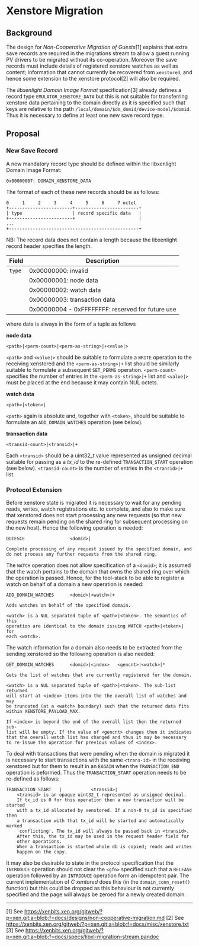 # Xenstore Migration

## Background

The design for *Non-Cooperative Migration of Guests*[1] explains that extra
save records are required in the migrations stream to allow a guest running
PV drivers to be migrated without its co-operation. Moreover the save
records must include details of registered xenstore watches as well as
content; information that cannot currently be recovered from `xenstored`,
and hence some extension to the xenstore protocol[2] will also be required.

The *libxenlight Domain Image Format* specification[3] already defines a
record type `EMULATOR_XENSTORE_DATA` but this is not suitable for
transferring xenstore data pertaining to the domain directly as it is
specified such that keys are relative to the path
`/local/domain/$dm_domid/device-model/$domid`. Thus it is necessary to
define at least one new save record type.

## Proposal

### New Save Record

A new mandatory record type should be defined within the libxenlight Domain
Image Format:

`0x00000007: DOMAIN_XENSTORE_DATA`

The format of each of these new records should be as follows:


```
0     1     2     3     4     5     6     7 octet
+------------------------+------------------------+
| type                   | record specific data   |
+------------------------+                        |
...
+-------------------------------------------------+
```

NB: The record data does not contain a length because the libxenlight record
header specifies the length.


| Field  | Description                                      |
|--------|--------------------------------------------------|
| `type` | 0x00000000: invalid                              |
|        | 0x00000001: node data                            |
|        | 0x00000002: watch data                           |
|        | 0x00000003: transaction data                     |
|        | 0x00000004 - 0xFFFFFFFF: reserved for future use |


where data is always in the form of a tuple as follows


**node data**


`<path>|<perm-count>|<perm-as-string>|+<value|>`


`<path>` and `<value|>` should be suitable to formulate a `WRITE` operation
to the receiving xenstored and the `<perm-as-string>|+` list should be
similarly suitable to formulate a subsequent `SET_PERMS` operation.
`<perm-count>` specifies the number of entries in the `<perm-as-string>|+`
list and `<value|>` must be placed at the end because it may contain NUL
octets.


**watch data**


`<path>|<token>|`

`<path>` again is absolute and, together with `<token>`, should
be suitable to formulate an `ADD_DOMAIN_WATCHES` operation (see below).


**transaction data**


`<transid-count>|<transid>|+`

Each `<transid>` should be a uint32_t value represented as unsigned decimal
suitable for passing as a *tx_id* to the re-defined `TRANSACTION_START`
operation (see below). `<transid-count>` is the number of entries in the
`<transid>|+` list.


### Protocol Extension

Before xenstore state is migrated it is necessary to wait for any pending
reads, writes, watch registrations etc. to complete, and also to make sure
that xenstored does not start processing any new requests (so that new
requests remain pending on the shared ring for subsequent processing on the
new host). Hence the following operation is needed:

```
QUIESCE                 <domid>|

Complete processing of any request issued by the specified domain, and
do not process any further requests from the shared ring.
```

The `WATCH` operation does not allow specification of a `<domid>`; it is
assumed that the watch pertains to the domain that owns the shared ring
over which the operation is passed. Hence, for the tool-stack to be able
to register a watch on behalf of a domain a new operation is needed:

```
ADD_DOMAIN_WATCHES      <domid>|<watch>|+

Adds watches on behalf of the specified domain.

<watch> is a NUL separated tuple of <path>|<token>. The semantics of this
operation are identical to the domain issuing WATCH <path>|<token>| for
each <watch>.
```

The watch information for a domain also needs to be extracted from the
sending xenstored so the following operation is also needed:

```
GET_DOMAIN_WATCHES      <domid>|<index>   <gencnt>|<watch>|*

Gets the list of watches that are currently registered for the domain.

<watch> is a NUL separated tuple of <path>|<token>. The sub-list returned
will start at <index> items into the the overall list of watches and may
be truncated (at a <watch> boundary) such that the returned data fits
within XENSTORE_PAYLOAD_MAX.

If <index> is beyond the end of the overall list then the returned sub-
list will be empty. If the value of <gencnt> changes then it indicates
that the overall watch list has changed and thus it may be necessary
to re-issue the operation for previous values of <index>.
```

To deal with transactions that were pending when the domain is migrated
it is necessary to start transactions with the same `<trans-id>` in the
receiving xenstored but for them to result in an `EAGAIN` when the
`TRANSACTION_END` operation is peformed. Thus the `TRANSACTION_START`
operation needs to be re-defined as follows:

```
TRANSACTION_START	|			<transid>|
	<transid> is an opaque uint32_t represented as unsigned decimal.
    If tx_id is 0 for this operation then a new transaction will be started
    with a tx_id allocated by xenstored. If a non-0 tx_id is specified then
    a transaction with that tx_id will be started and automatically marked
    `conflicting'. The tx_id will always be passed back in <transid>.
    After this, the tx_id may be used in the request header field for
    other operations.
    When a transaction is started whole db is copied; reads and writes
    happen on the copy.
```

It may also be desirable to state in the protocol specification that
the `INTRODUCE` operation should not clear the `<gfn>` specified such that
a `RELEASE` operation followed by an `INTRODUCE` operation form an
idempotent pair. The current implementation of *C xentored* does this
(in the `domain_conn_reset()` function) but this could be dropped as this
behaviour is not currently specified and the page will always be zeroed
for a newly created domain.


* * *

[1] See https://xenbits.xen.org/gitweb/?p=xen.git;a=blob;f=docs/designs/non-cooperative-migration.md
[2] See https://xenbits.xen.org/gitweb/?p=xen.git;a=blob;f=docs/misc/xenstore.txt
[3] See https://xenbits.xen.org/gitweb/?p=xen.git;a=blob;f=docs/specs/libxl-migration-stream.pandoc
